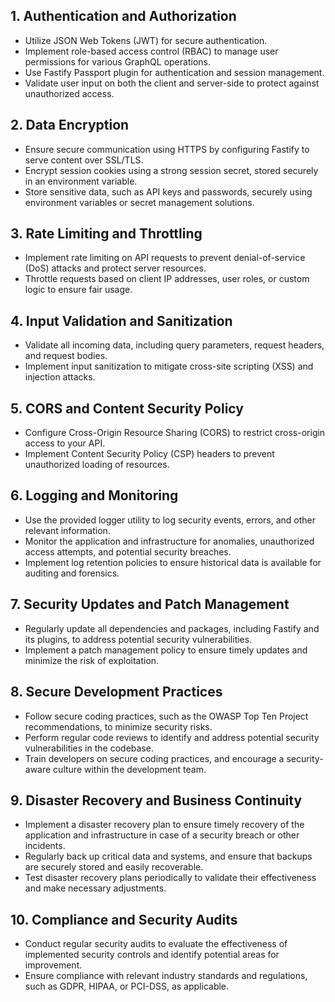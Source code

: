 

## 1. Authentication and Authorization

- Utilize JSON Web Tokens (JWT) for secure authentication.
- Implement role-based access control (RBAC) to manage user permissions for various GraphQL operations.
- Use Fastify Passport plugin for authentication and session management.
- Validate user input on both the client and server-side to protect against unauthorized access.

## 2. Data Encryption

- Ensure secure communication using HTTPS by configuring Fastify to serve content over SSL/TLS.
- Encrypt session cookies using a strong session secret, stored securely in an environment variable.
- Store sensitive data, such as API keys and passwords, securely using environment variables or secret management solutions.

## 3. Rate Limiting and Throttling

- Implement rate limiting on API requests to prevent denial-of-service (DoS) attacks and protect server resources.
- Throttle requests based on client IP addresses, user roles, or custom logic to ensure fair usage.

## 4. Input Validation and Sanitization

- Validate all incoming data, including query parameters, request headers, and request bodies.
- Implement input sanitization to mitigate cross-site scripting (XSS) and injection attacks.

## 5. CORS and Content Security Policy

- Configure Cross-Origin Resource Sharing (CORS) to restrict cross-origin access to your API.
- Implement Content Security Policy (CSP) headers to prevent unauthorized loading of resources.

## 6. Logging and Monitoring

- Use the provided logger utility to log security events, errors, and other relevant information.
- Monitor the application and infrastructure for anomalies, unauthorized access attempts, and potential security breaches.
- Implement log retention policies to ensure historical data is available for auditing and forensics.

## 7. Security Updates and Patch Management

- Regularly update all dependencies and packages, including Fastify and its plugins, to address potential security vulnerabilities.
- Implement a patch management policy to ensure timely updates and minimize the risk of exploitation.

## 8. Secure Development Practices

- Follow secure coding practices, such as the OWASP Top Ten Project recommendations, to minimize security risks.
- Perform regular code reviews to identify and address potential security vulnerabilities in the codebase.
- Train developers on secure coding practices, and encourage a security-aware culture within the development team.

## 9. Disaster Recovery and Business Continuity

- Implement a disaster recovery plan to ensure timely recovery of the application and infrastructure in case of a security breach or other incidents.
- Regularly back up critical data and systems, and ensure that backups are securely stored and easily recoverable.
- Test disaster recovery plans periodically to validate their effectiveness and make necessary adjustments.

## 10. Compliance and Security Audits

- Conduct regular security audits to evaluate the effectiveness of implemented security controls and identify potential areas for improvement.
- Ensure compliance with relevant industry standards and regulations, such as GDPR, HIPAA, or PCI-DSS, as applicable.
